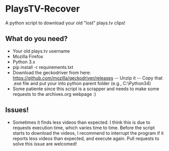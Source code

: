# PlaysTV-Recover
A python script to download your old "lost" plays.tv clips! 

## What do you need?

- Your old plays.tv username
- Mozilla Firefox
- Python 3.x
- pip install -r requirements.txt
- Download the geckodriver from here: https://github.com/mozilla/geckodriver/releases
-- Unzip it
-- Copy that .exe file and put your into python parent folder (e.g., C:\Python34)
- Some patiente since this script is a scrapper and needs to make some requests to the archives.org webpage :)

## Issues!
- Sometimes it finds less videos than expected. I think this is due to requests execution time, which varies time to time. Before the script starts to download the videos, I recommend to interrupt the program if it reports less videos than expected, and execute again. Pull requests to solve this issue are welcomed!
